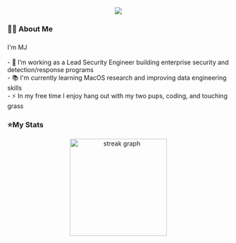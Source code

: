 <div align="center">
  <img src="https://visitor-badge.laobi.icu/badge?page_id=orchardescape.orchardescape&"  />
</div>

<h3 align="left">🙋‍♂️ About Me</h3>

###

<p align="left">I'm MJ<br><br>- 🔭 I’m working as a Lead Security Engineer building enterprise security and detection/response programs<br>- 📚 I'm currently learning MacOS research and improving data engineering skills <br>- ⚡ In my free time I enjoy hang out with my two pups, coding, and touching grass</p>

###
<h3 align="left">⭐️My Stats</h3>
<div align="center">
  <img src="https://streak-stats.demolab.com?user=orchardescape&theme=github-dark")&hide_border=false&border_radius=5&order=3" height="220" alt="streak graph"  />
</div>









